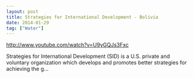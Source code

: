 ```yaml
---
layout: post
title: Strategies for International Development - Bolivia
date: 2014-01-29
tag: ["Water"]
---
```


http://www.youtube.com/watch?v=U9yGQJs3Fxc  

Strategies for International Development (SID) is a U.S. private and voluntary organization which develops and promotes better strategies for achieving the g...